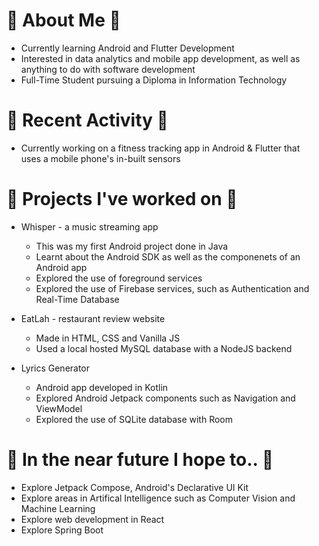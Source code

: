 # 🌼 About Me 🌼
* Currently learning Android and Flutter Development
* Interested in data analytics and mobile app development, as well as anything to do with software development
* Full-Time Student pursuing a Diploma in Information Technology

# 🍄 Recent Activity 🍄
* Currently working on a fitness tracking app in Android & Flutter that uses a mobile phone's in-built sensors

# 🌻 Projects I've worked on 🌻
* Whisper - a music streaming app
  * This was my first Android project done in Java
  * Learnt about the Android SDK as well as the componenets of an Android app 
  * Explored the use of foreground services
  * Explored the use of Firebase services, such as Authentication and Real-Time Database

* EatLah - restaurant review website
  * Made in HTML, CSS and Vanilla JS
  * Used a local hosted MySQL database with a NodeJS backend
* Lyrics Generator
  * Android app developed in Kotlin
  * Explored Android Jetpack components such as Navigation and ViewModel
  * Explored the use of SQLite database with Room

# 💮 In the near future I hope to.. 💮
* Explore Jetpack Compose, Android's Declarative UI Kit
* Explore areas in Artifical Intelligence such as Computer Vision and Machine Learning
* Explore web development in React
* Explore Spring Boot

<!--
**jyorien/jyorien** is a ✨ _special_ ✨ repository because its `README.md` (this file) appears on your GitHub profile.

Here are some ideas to get you started:

- 🔭 I’m currently working on Android and Flutter
- 🌱 I’m currently learning ...
- 👯 I’m looking to collaborate on ...
- 🤔 I’m looking for help with ...
- 💬 Ask me about ...
- 📫 How to reach me: ...
- 😄 Pronouns: ...
- ⚡ Fun fact: ...
-->
